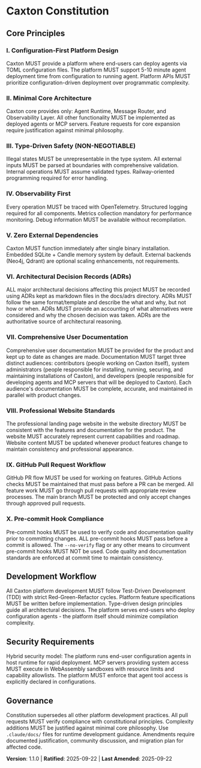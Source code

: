 <!--
Sync Impact Report:
- Version change: 1.0.2 → 1.1.0
- Modified principles: None (all existing principles preserved)
- Added sections:
  * VI. Architectural Decision Records (ADRs)
  * VII. Comprehensive User Documentation
  * VIII. Professional Website Standards
  * IX. GitHub Pull Request Workflow
  * X. Pre-commit Hook Compliance
- Removed sections: None
- Templates requiring updates:
  ✅ .specify/templates/plan-template.md - Updated Constitution Check gates and version reference
  ✅ .specify/templates/spec-template.md - No updates needed (no constitution references)
  ✅ .specify/templates/tasks-template.md - No updates needed (already TDD-aligned)
  ✅ .specify/templates/agent-file-template.md - No updates needed (generic template)
- Follow-up TODOs: None
-->

# Caxton Constitution

## Core Principles

### I. Configuration-First Platform Design

Caxton MUST provide a platform where end-users can deploy agents via TOML configuration files. The platform MUST support 5-10 minute agent deployment time from configuration to running agent. Platform APIs MUST prioritize configuration-driven deployment over programmatic complexity.

### II. Minimal Core Architecture

Caxton core provides only: Agent Runtime, Message Router, and Observability Layer. All other functionality MUST be implemented as deployed agents or MCP servers. Feature requests for core expansion require justification against minimal philosophy.

### III. Type-Driven Safety (NON-NEGOTIABLE)

Illegal states MUST be unrepresentable in the type system. All external inputs MUST be parsed at boundaries with comprehensive validation. Internal operations MUST assume validated types. Railway-oriented programming required for error handling.

### IV. Observability First

Every operation MUST be traced with OpenTelemetry. Structured logging required for all components. Metrics collection mandatory for performance monitoring. Debug information MUST be available without recompilation.

### V. Zero External Dependencies

Caxton MUST function immediately after single binary installation. Embedded SQLite + Candle memory system by default. External backends (Neo4j, Qdrant) are optional scaling enhancements, not requirements.

### VI. Architectural Decision Records (ADRs)

ALL major architectural decisions affecting this project MUST be recorded using ADRs kept as markdown files in the docs/adrs directory. ADRs MUST follow the same format/template and describe the what and why, but not how or when. ADRs MUST provide an accounting of what alternatives were considered and why the chosen decision was taken. ADRs are the authoritative source of architectural reasoning.

### VII. Comprehensive User Documentation

Comprehensive user documentation MUST be provided for the product and kept up to date as changes are made. Documentation MUST target three distinct audiences: contributors (people working on Caxton itself), system administrators (people responsible for installing, running, securing, and maintaining installations of Caxton), and developers (people responsible for developing agents and MCP servers that will be deployed to Caxton). Each audience's documentation MUST be complete, accurate, and maintained in parallel with product changes.

### VIII. Professional Website Standards

The professional landing page website in the website directory MUST be consistent with the features and documentation for the product. The website MUST accurately represent current capabilities and roadmap. Website content MUST be updated whenever product features change to maintain consistency and professional appearance.

### IX. GitHub Pull Request Workflow

GitHub PR flow MUST be used for working on features. GitHub Actions checks MUST be maintained that must pass before a PR can be merged. All feature work MUST go through pull requests with appropriate review processes. The main branch MUST be protected and only accept changes through approved pull requests.

### X. Pre-commit Hook Compliance

Pre-commit hooks MUST be used to verify code and documentation quality prior to committing changes. ALL pre-commit hooks MUST pass before a commit is allowed. The `--no-verify` flag or any other means to circumvent pre-commit hooks MUST NOT be used. Code quality and documentation standards are enforced at commit time to maintain consistency.

## Development Workflow

All Caxton platform development MUST follow Test-Driven Development (TDD) with strict Red-Green-Refactor cycles. Platform feature specifications MUST be written before implementation. Type-driven design principles guide all architectural decisions. The platform serves end-users who deploy configuration agents - the platform itself should minimize compilation complexity.

## Security Requirements

Hybrid security model: The platform runs end-user configuration agents in host runtime for rapid deployment. MCP servers providing system access MUST execute in WebAssembly sandboxes with resource limits and capability allowlists. The platform MUST enforce that agent tool access is explicitly declared in configurations.

## Governance

Constitution supersedes all other platform development practices. All pull requests MUST verify compliance with constitutional principles. Complexity additions MUST be justified against minimal core philosophy. Use `.claude/docs/` files for runtime development guidance. Amendments require documented justification, community discussion, and migration plan for affected code.

**Version**: 1.1.0 | **Ratified**: 2025-09-22 | **Last Amended**: 2025-09-22

